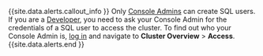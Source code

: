 {{site.data.alerts.callout_info }}
Only [Console Admins](console-access-management.html#console-admin) can create SQL users. If you are a [Developer](console-access-management.html#developer), you need to ask your Console Admin for the credentials of a SQL user to access the cluster. To find out who your Console Admin is, [log in](https://cockroachlabs.cloud/) and navigate to **Cluster Overview** > **Access**.
{{site.data.alerts.end }}
